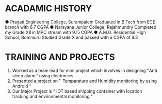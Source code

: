 # ACADAMIC HISTORY
●  Pragati Engineering College, Surampalem
   Graduated in B.Tech from ECE branch with 6.7 CGPA
●  Narayana Junior College, Rajahmundry
   Completed my Grade XII in MPC stream with 9.15 CGPA
●  A.M.G. Residential High School, Bommuru
   Studied Grade X and passed with a CGPA of 8.3

# TRAINING AND PROJECTS
1.  Worked as a team lead for mini project which involves in designing ''Anti sleep alarm'' using electronics
2.  Presented a project on '' Temparature and Humidity monitoring by using Android "
3.  Our Major Project is " IOT based shipping container with location tracking and environmental monitoring "
